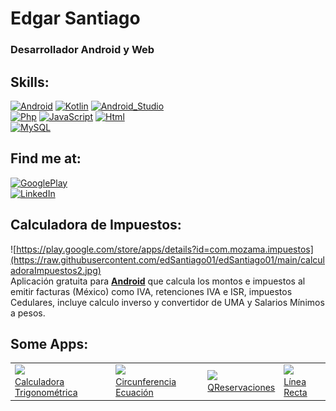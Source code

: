 # Edgar Santiago
### Desarrollador Android y Web

## Skills:
[![Android](https://img.shields.io/badge/Android-3DDC84?style=for-the-badge&logo=android&logoColor=white&labelColor=101010)]()
[![Kotlin](https://img.shields.io/badge/Kotlin-0095D5?style=for-the-badge&logo=kotlin&logoColor=white&labelColor=101010)]()
[![Android_Studio](https://img.shields.io/badge/Android_Studio-3DDC84?style=for-the-badge&logo=android-studio&logoColor=white&labelColor=101010)]()
</br>
[![Php](https://img.shields.io/badge/Php-9146FF?style=for-the-badge&logo=php&logoColor=white&labelColor=101011)]()
[![JavaScript](https://img.shields.io/badge/JavaScript-F7DF1E?style=for-the-badge&logo=javascript&logoColor=white&labelColor=101010)]()
[![Html](https://img.shields.io/badge/HTML-FA7343?style=for-the-badge&logo=html5&logoColor=white&labelColor=101011)]()
</br>
[![MySQL](https://img.shields.io/badge/MySQL-4479A1?style=for-the-badge&logo=mysql&logoColor=white&labelColor=101010)]()
</br>

## Find me at:
[![GooglePlay](https://img.shields.io/badge/Google_Play-3DDC84?style=for-the-badge&logo=googleplay&logoColor=white&labelColor=101011)](https://play.google.com/store/apps/dev?id=6969660804547788680)
</br>
[![LinkedIn](https://img.shields.io/badge/-Edgar_Santiago-0077B5?style=for-the-badge&logo=linkedin&logoColor=white&labelColor=101010)](https://www.linkedin.com/in/edsantiago01)
</br>

## Calculadora de Impuestos:
![https://play.google.com/store/apps/details?id=com.mozama.impuestos](https://raw.githubusercontent.com/edSantiago01/edSantiago01/main/calculadoraImpuestos2.jpg)
</br>
Aplicación gratuita para **[Android](https://play.google.com/store/apps/details?id=com.mozama.impuestos)** que calcula los montos e impuestos al emitir facturas  (México) como IVA, retenciones IVA e ISR, impuestos Cedulares, incluye calculo inverso y convertidor de UMA y Salarios Mínimos a pesos.


## Some Apps:
<table style="width:100%">
  <tr>
    <td>
	    <a href="https://play.google.com/store/apps/details?id=com.mozama.trigonometria">
  		  <img src="https://www.mozama.com.mx/img/logoTrigonometria.jpg">
        </br>
        Calculadora Trigonométrica
	    </a>
	</td>
    <td>
	    <a href="https://play.google.com/store/apps/details?id=com.mozama.circumference_equation">
  		  <img src="https://www.mozama.com.mx/img/icono_circunferencia.jpg">
        </br>
        Circunferencia Ecuación
	    </a>
	</td>
    <td>
	    <a href="https://play.google.com/store/apps/details?id=mx.com.mozama.qreservaciones">
  		  <img src="https://www.mozama.com.mx/img/logo_qreservaciones.png">
        </br>
        QReservaciones
	    </a>
	  </td>    
    <td>
	    <a href="https://play.google.com/store/apps/details?id=com.mozama.lineaRecta">
  		  <img src="https://www.mozama.com.mx/img/linea_recta.jpg">
        </br>
        Línea Recta
	    </a>
	  </td>
  </tr>
</table>
